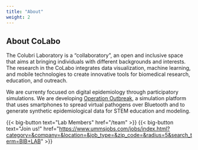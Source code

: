 ```yaml
---
title: "About"
weight: 2
---
```


## About CoLabo

The Colubri Laboratory is a “collaboratory”, an open and inclusive space that aims at bringing individuals with different backgrounds and interests. The research in the CoLabo integrates data visualization, machine learning, and mobile technologies to create  innovative tools for biomedical research, education, and outreach. 

We are currenty focused on digital epidemiology through participatory simulations. We are developing [Operation Outbreak](https://operationoutbreak.org/), a simulation platform that uses smartphones to spread virtual pathogens over Bluetooth and to generate synthetic epidemiological data for STEM education and modeling.

{{< big-button text="Lab Members" href="/team" >}}
{{< big-button text="Join us!" href="https://www.ummsjobs.com/jobs/index.html?category=&company=&location=&job_type=&zip_code=&radius=5&search_term=BIB+LAB" >}}